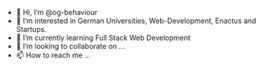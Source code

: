 - 👋 Hi, I’m @og-behaviour
- 👀 I’m interested in German Universities, Web-Development, Enactus and Startups.
- 🌱 I’m currently learning Full Stack Web Development 
- 💞️ I’m looking to collaborate on ...
- 📫 How to reach me ...

<!---
og-behaviour/og-behaviour is a ✨ special ✨ repository because its `README.md` (this file) appears on your GitHub profile.
You can click the Preview link to take a look at your changes.
--->
